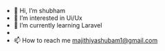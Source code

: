 - 👋 Hi, I’m shubham
- 👀 I’m interested in Ui/Ux
- 🌱 I’m currently learning Laravel
- 
- 📫 How to reach me majithiyashubam1@gmail.com

<!---
shbhh/shbhh is a ✨ special ✨ repository because its `README.md` (this file) appears on your GitHub profile.
You can click the Preview link to take a look at your changes.
--->
